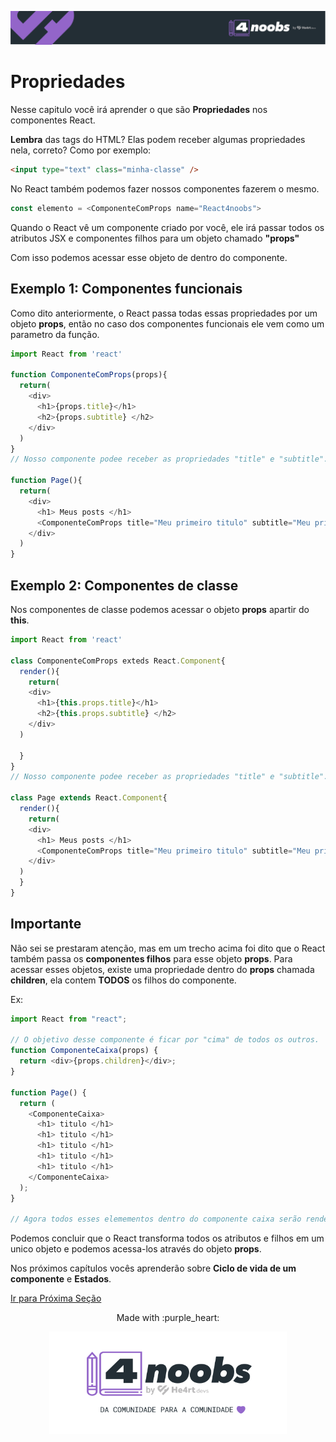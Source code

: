 <p align="center">
  <a href="https://github.com/he4rt/4noobs" target="_blank">
    <img src="../../assets/global/header-4noobs.svg">
  </a>
</p>

# Propriedades

Nesse capitulo você irá aprender o que são **Propriedades** nos componentes React. <br/>

**Lembra** das tags do HTML? Elas podem receber algumas propriedades nela, correto? Como por exemplo:

```html
<input type="text" class="minha-classe" />
```

No React também podemos fazer nossos componentes fazerem o mesmo.

```js
const elemento = <ComponenteComProps name="React4noobs">
```

Quando o React vê um componente criado por você, ele irá passar todos os atributos JSX e componentes filhos para um objeto chamado **"props"**

Com isso podemos acessar esse objeto de dentro do componente.

## Exemplo 1: Componentes funcionais

Como dito anteriormente, o React passa todas essas propriedades por um objeto **props**, então no caso dos componentes funcionais ele vem como um parametro da função.

```js
import React from 'react'

function ComponenteComProps(props){
  return(
    <div>
      <h1>{props.title}</h1>
      <h2>{props.subtitle} </h2>
    </div>
  )
}
// Nosso componente podee receber as propriedades "title" e "subtitle".

function Page(){
  return(
    <div>
      <h1> Meus posts </h1>
      <ComponenteComProps title="Meu primeiro titulo" subtitle="Meu primeiro subtitulo">
    </div>
  )
}
```

## Exemplo 2: Componentes de classe

Nos componentes de classe podemos acessar o objeto **props** apartir do **this**.

```js
import React from 'react'

class ComponenteComProps exteds React.Component{
  render(){
    return(
    <div>
      <h1>{this.props.title}</h1>
      <h2>{this.props.subtitle} </h2>
    </div>
  )

  }
}
// Nosso componente podee receber as propriedades "title" e "subtitle".

class Page extends React.Component{
  render(){
    return(
    <div>
      <h1> Meus posts </h1>
      <ComponenteComProps title="Meu primeiro titulo" subtitle="Meu primeiro subtitulo">
    </div>
  )
  }
}
```

## Importante

Não sei se prestaram atenção, mas em um trecho acima foi dito que o React também passa os **componentes filhos** para esse objeto **props**. Para acessar esses objetos, existe uma propriedade dentro do **props** chamada **children**, ela contem **TODOS** os filhos do componente.

Ex:

```js
import React from "react";

// O objetivo desse componente é ficar por "cima" de todos os outros.
function ComponenteCaixa(props) {
  return <div>{props.children}</div>;
}

function Page() {
  return (
    <ComponenteCaixa>
      <h1> titulo </h1>
      <h1> titulo </h1>
      <h1> titulo </h1>
      <h1> titulo </h1>
      <h1> titulo </h1>
    </ComponenteCaixa>
  );
}

// Agora todos esses elemementos dentro do componente caixa serão renderizados pelo mesmo.
```

Podemos concluir que o React transforma todos os atributos e filhos em um unico objeto e podemos acessa-los através do objeto **props**.

Nos próximos capítulos vocês aprenderão sobre **Ciclo de vida de um componente** e **Estados**.

[Ir para Próxima Seção](./5-Estados.md)

<p align="center">Made with :purple_heart:</p>

<p align="center">
  <a href="https://github.com/he4rt/4noobs" target="_blank">
    <img src="../../assets/global/footer-4noobs.svg" width="380">
  </a>
</p>
